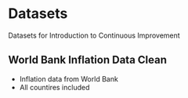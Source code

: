 # Datasets
Datasets for Introduction to Continuous Improvement 

## World Bank Inflation Data Clean
- Inflation data from World Bank
- All countires included

